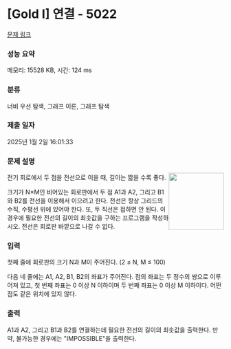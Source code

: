 # [Gold I] 연결 - 5022 

[문제 링크](https://www.acmicpc.net/problem/5022) 

### 성능 요약

메모리: 15528 KB, 시간: 124 ms

### 분류

너비 우선 탐색, 그래프 이론, 그래프 탐색

### 제출 일자

2025년 1월 2일 16:01:33

### 문제 설명

<p><img alt="" src="https://www.acmicpc.net/upload/images/connect.png" style="float:right; height:133px; width:128px">전기 회로에서 두 점을 전선으로 이을 때, 길이는 짧을 수록 좋다.</p>

<p>크기가 N×M인 비어있는 회로판에서 두 점 A1과 A2, 그리고 B1와 B2를 전선을 이용해서 이으려고 한다. 전선은 항상 그리드의 수직, 수평선 위에 있어야 한다. 또, 두 직선은 접하면 안 된다. 이 경우에 필요한 전선의 길이의 최솟값을 구하는 프로그램을 작성하시오. 전선은 회로판 바깥으로 나갈 수 없다.</p>

### 입력 

 <p>첫째 줄에 회로판의 크기 N과 M이 주어진다. (2 ≤ N, M ≤ 100) </p>

<p>다음 네 줄에는 A1, A2, B1, B2의 좌표가 주어진다. 점의 좌표는 두 정수의 쌍으로 이루어져 있고, 첫 번째 좌표는 0 이상 N 이하이며 두 번째 좌표는 0 이상 M 이하이다. 어떤 점도 같은 위치에 있지 않다.</p>

### 출력 

 <p>A1과 A2, 그리고 B1과 B2를 연결하는데 필요한 전선의 길이의 최솟값을 출력한다. 만약, 불가능한 경우에는 "IMPOSSIBLE"을 출력한다.</p>

